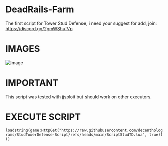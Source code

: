 # DeadRails-Farm
The first script for Tower Stud Defense, i need your suggest for add, join: https://discord.gg/2gmWShufVp

# IMAGES

![image](https://github.com/user-attachments/assets/df84c79e-1f21-40b3-9613-6a8816433993)

# IMPORTANT

This script was tested with jjsploit but should work on other executors.

# EXECUTE SCRIPT

`loadstring(game:HttpGet("https://raw.githubusercontent.com/decentholograms/StudTowerDefense-Script/refs/heads/main/ScriptStudTD.lua", true))()`



